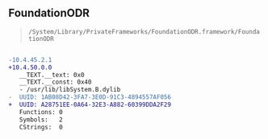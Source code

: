 ## FoundationODR

> `/System/Library/PrivateFrameworks/FoundationODR.framework/FoundationODR`

```diff

-10.4.45.2.1
+10.4.50.0.0
   __TEXT.__text: 0x0
   __TEXT.__const: 0x40
   - /usr/lib/libSystem.B.dylib
-  UUID: 1AB08D42-3FA7-3E0D-91C3-4894557AF056
+  UUID: A28751EE-0A64-32E3-A882-60399DDA2F29
   Functions: 0
   Symbols:   2
   CStrings:  0

```
